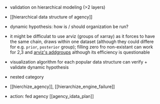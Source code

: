 
- validation on hierarchical modeling (>2 layers)
- [[hierarchical data structure of agency]]
- dynamic hypothesis: how is / should organization be run?

- it might be difficulat to use arviz (groups of xarray) as it forces to have the same chain, draws within one dataset (although they could differe for e.g. `prior`, `posterior` group); filling zero fro non-existant can work for 2,3 and [arviz's addgroups](https://python.arviz.org/en/latest/getting_started/WorkingWithInferenceData.html#add-groups-to-inferencedata-objects) although its efficiency is questionable
- visualization algorithm for each popular data structure can verify + validate dynamic hypothesis 
- nested category
- [[hierchize_agency]], [[hierarchize_engine_failure]]
- action: fed agency [[agency_idata_plan]]